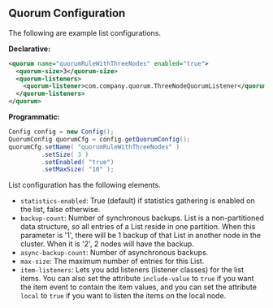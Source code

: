 
## Quorum Configuration

The following are example list configurations.

**Declarative:**

```xml
<quorum name="quorumRuleWithThreeNodes" enabled="true">
  <quorum-size>3</quorum-size>
  <quorum-listeners>
    <quorum-listener>com.company.quorum.ThreeNodeQuorumListener</quorum-listener>
  </quorum-listeners>
</quorum>
```

**Programmatic:**

```java
Config config = new Config();
QuorumConfig quorumCfg = config.getQuorumConfig();
quorumCfg.setName( "quorumRuleWithThreeNodes" )
         .setSize( 3 )
         .setEnabled( "true")
         .setMaxSize( "10" );
```
   

List configuration has the following elements.


- `statistics-enabled`: True (default) if statistics gathering is enabled on the list, false otherwise.
- `backup-count`: Number of synchronous backups. List is a non-partitioned data structure, so all entries of a List reside in one partition. When this parameter is '1', there will be 1 backup of that List in another node in the cluster. When it is '2', 2 nodes will have the backup.
- `async-backup-count`: Number of asynchronous backups.
- `max-size`: The maximum number of entries for this List.
- `item-listeners`: Lets you add listeners (listener classes) for the list items. You can also set the attribute `include-value` to `true` if you want the item event to contain the item values, and you can set the attribute `local` to `true` if you want to listen the items on the local node.




